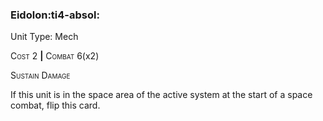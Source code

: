### **Eidolon**:ti4-absol:

Unit Type: Mech 

<span style="font-variant:small-caps;">Cost</span> 2 __|__ <span style="font-variant:small-caps;">Combat</span> 6(x2)

<span style="font-variant:small-caps;">Sustain Damage</span>

If this unit is in the space area of the active system at the start of a space combat, flip this card.
